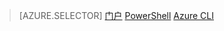 > [AZURE.SELECTOR]
[门户](/documentation/articles/virtual-network-manage-nsg-arm-portal)
[PowerShell](/documentation/articles/virtual-network-manage-nsg-arm-ps)
[Azure CLI](/documentation/articles/virtual-network-manage-nsg-arm-cli)

<!---HONumber=Mooncake_0516_2016-->